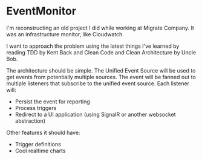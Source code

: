# EventMonitor

I'm reconstructing an old project I did while working at Migrate Company. It was an infrastructure monitor, like Cloudwatch. 

I want to approach the problem using the latest things I've learned by reading TDD by Kent Back and Clean Code and Clean Architecture by Uncle Bob.

The architecture should be simple. The Unified Event Source will be used to get events from potentially multiple sources. 
The event will be fanned out to multiple listeners that subscribe to the unified event source. 
Each listener will:
 - Persist the event for reporting
 - Process triggers
 - Redirect to a UI application (using SignalR or another websocket abstraction)


Other features it should have:

 - Trigger definitions
 - Cool realtime charts   
